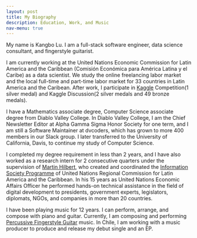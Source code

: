 ```yaml
---
layout: post
title: My Biography
description: Education, Work, and Music
nav-menu: true
---
```

My name is Kangbo Lu. I am a full-stack software engineer, data science consultant, and fingerstyle guitarist. 

I am currently working at the United Nations Economic Commission for Latin America and the Caribbean (Comisión Económica para América Latina y el Caribe) as a data scientist. We study the online freelancing labor market and the local full-time and part-time labor market for 33 countries in Latin America and the Caribean. After work, I participate in [Kaggle](https://www.kaggle.com/agilesifaka) Competition(1 silver medal) and Kaggle  Discussion(2 silver medals and 49 bronze medals).

I have a Mathematics associate degree, Computer Science associate degree from Diablo Valley College. In Diablo Valley College, I am the Chief Newsletter Editor at Alpha Gamma Sigma Honor Society for one term, and I am still a Software Maintainer at dvcoders, which has grown to more 400 members in our Slack group. I later transferred to the University of California, Davis, to continue my study of Computer Science. 

I completed my degree requirement in less than 2 years, and I have also worked as a research intern for 2 consecutive quarters under the supervision of [Martin Hilbert](https://communication.ucdavis.edu/people/hilbert), who created and coordinated the [Information Society Programme](http://www.cepal.org/SocInfo) of United Nations Regional Commission for Latin America and the Caribbean. In his 15 years as United Nations Economic Affairs Officer he performed hands-on technical assistance in the field of digital development to presidents, government experts, legislators, diplomats, NGOs, and companies in more than 20 countries.

I have been playing music for 12 years. I can perform, arrange, and compose with piano and guitar. Currently, I am composing and performing [Percussive Fingerstyle Guitar](https://en.wikipedia.org/wiki/Fingerstyle_guitar#Percussive_approach) music. In Chile, I am working with a music producer to produce and release my debut single and an EP.
